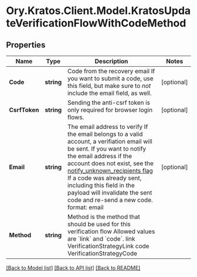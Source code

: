# Ory.Kratos.Client.Model.KratosUpdateVerificationFlowWithCodeMethod

## Properties

Name | Type | Description | Notes
------------ | ------------- | ------------- | -------------
**Code** | **string** | Code from the recovery email  If you want to submit a code, use this field, but make sure to _not_ include the email field, as well. | [optional] 
**CsrfToken** | **string** | Sending the anti-csrf token is only required for browser login flows. | [optional] 
**Email** | **string** | The email address to verify  If the email belongs to a valid account, a verifiation email will be sent.  If you want to notify the email address if the account does not exist, see the [notify_unknown_recipients flag](https://www.ory.sh/docs/kratos/self-service/flows/verify-email-account-activation#attempted-verification-notifications)  If a code was already sent, including this field in the payload will invalidate the sent code and re-send a new code.  format: email | [optional] 
**Method** | **string** | Method is the method that should be used for this verification flow  Allowed values are &#x60;link&#x60; and &#x60;code&#x60;. link VerificationStrategyLink code VerificationStrategyCode | 

[[Back to Model list]](../README.md#documentation-for-models) [[Back to API list]](../README.md#documentation-for-api-endpoints) [[Back to README]](../README.md)

